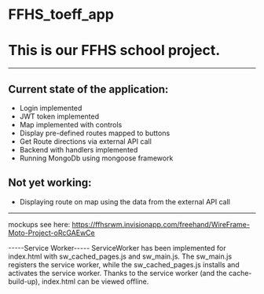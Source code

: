 # FFHS_toeff_app

<h1>This is our FFHS school project.</h1>

---

<h2>Current state of the application:</h2>

- Login implemented
- JWT token implemented
- Map implemented with controls
- Display pre-defined routes mapped to buttons
- Get Route directions via external API call
- Backend with handlers implemented
- Running MongoDb using mongoose framework

<h2>Not yet working:</h2>

- Displaying route on map using the data from the external API call

---

mockups see here: https://ffhsrwm.invisionapp.com/freehand/WireFrame-Moto-Project-oRcGAEwCe

-----Service Worker-----
ServiceWorker has been implemented for index.html with sw_cached_pages.js and sw_main.js.
The sw_main.js registers the service worker, while the sw_cached_pages.js installs and activates the service worker.
Thanks to the service worker (and the cache-build-up), index.html can be viewed offline.
